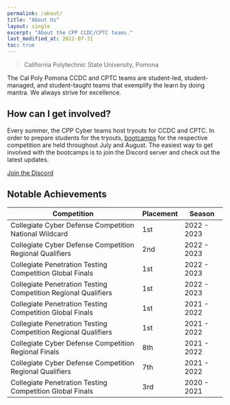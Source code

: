```yaml
---
permalink: /about/
title: "About Us"
layout: single
excerpt: "About the CPP CCDC/CPTC teams."
last_modified_at: 2022-07-31
toc: true
---
```


> California Polytechnic State University, Pomona

The Cal Poly Pomona CCDC and CPTC teams are student-led, student-managed, and student-taught teams that exemplify the learn by doing mantra. We always strive for excellence.

## How can I get involved?

Every summer, the CPP Cyber teams host tryouts for CCDC and CPTC. In order to prepare students for the tryouts, [bootcamps](/bootcamps/) for the respective competition are held throughout July and August. The easiest way to get involved with the bootcamps is to join the Discord server and check out the latest updates.

<a href="https://discord.gg/vbB3tGYWNN" class="btn btn--primary btn--large"><i class="fab fa-fw fa-discord" aria-hidden="true"></i><span> Join the Discord</span></a>

<!-- {% include gallery id="layouts_gallery" caption="Examples of included layouts `splash`, `single`, and `archive`." %} -->

## Notable Achievements

| Competition                                                     | Placement                   | Season                  |
| --------------------------------------------------------------- | ----------------------------|------------------------ |
| Collegiate Cyber Defense Competition National Wildcard          | 1st                         | 2022 - 2023             |
| Collegiate Cyber Defense Competition Regional Qualifiers        | 2nd                         | 2022 - 2023             |
| Collegiate Penetration Testing Competition Global Finals        | 1st                         | 2022 - 2023             |
| Collegiate Penetration Testing Competition Regional Qualifiers  | 1st                         | 2022 - 2023             |
| Collegiate Penetration Testing Competition Global Finals        | 1st                         | 2021 - 2022             |
| Collegiate Penetration Testing Competition Regional Qualifiers  | 1st                         | 2021 - 2022             |
| Collegiate Cyber Defense Competition Regional Finals            | 8th                         | 2021 - 2022             |
| Collegiate Cyber Defense Competition Regional Qualifiers        | 7th                         | 2021 - 2022             |
| Collegiate Penetration Testing Competition Global Finals        | 3rd                         | 2020 - 2021             |